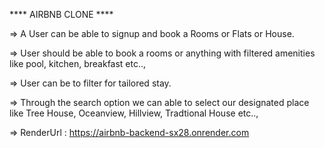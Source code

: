 **** AIRBNB CLONE ****

=> A User can be able to signup and book a Rooms or Flats or House.

=> User should be able to book a rooms or anything with filtered amenities like pool, kitchen, breakfast etc..,

=> User can be to filter for tailored stay.

=> Through the search option we can able to select our designated place like Tree House, Oceanview, Hillview, Tradtional House etc..,

=> RenderUrl : https://airbnb-backend-sx28.onrender.com
